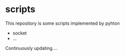 # scripts

This repository is some scripts implemented by pyhton

 - socket
 - ...



Continuously updating....


